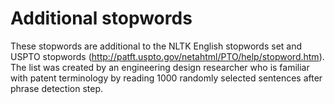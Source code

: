 # Additional stopwords

These stopwords are additional to the NLTK English stopwords set and USPTO stopwords (http://patft.uspto.gov/netahtml/PTO/help/stopword.htm).
The list was created by an engineering design researcher who is familiar with patent terminology by reading 1000 randomly selected sentences after phrase detection step.
